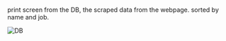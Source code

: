 #


print screen from the DB,
the scraped data from the webpage.
sorted by name and job.



![DB](https://user-images.githubusercontent.com/43114098/206021698-8138363c-d546-4b94-92ad-22152e54678c.jpg)
